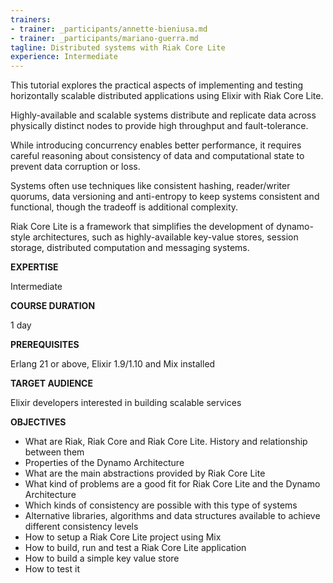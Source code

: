 ```yaml
---
trainers:
- trainer: _participants/annette-bieniusa.md
- trainer: _participants/mariano-guerra.md
tagline: Distributed systems with Riak Core Lite
experience: Intermediate
---
```

This tutorial explores the practical aspects of implementing and testing horizontally scalable distributed applications using Elixir with Riak Core Lite.

Highly-available and scalable systems distribute and replicate data across physically distinct nodes to provide high throughput and fault-tolerance.

While introducing concurrency enables better performance, it requires careful reasoning about consistency of data and computational state to prevent data corruption or loss.

Systems often use techniques like consistent hashing, reader/writer quorums, data versioning and anti-entropy to keep systems consistent and functional, though the tradeoff is additional complexity.

Riak Core Lite is a framework that simplifies the development of dynamo-style architectures, such as highly-available key-value stores, session storage, distributed computation and messaging systems.

**EXPERTISE**

Intermediate

**COURSE DURATION**

1 day

**PREREQUISITES**

Erlang 21 or above, Elixir 1.9/1.10 and Mix installed

**TARGET AUDIENCE**

Elixir developers interested in building scalable services


**OBJECTIVES**

* What are Riak, Riak Core and Riak Core Lite. History and relationship between them
* Properties of the Dynamo Architecture
* What are the main abstractions provided by Riak Core Lite
* What kind of problems are a good fit for Riak Core Lite and the Dynamo Architecture
* Which kinds of consistency are possible with this type of systems
* Alternative libraries, algorithms and data structures available to achieve different consistency levels
* How to setup a Riak Core Lite project using Mix
* How to build, run and test a Riak Core Lite application
* How to build a simple key value store
* How to test it